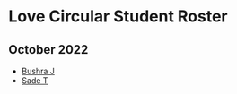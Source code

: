 # Love Circular Student Roster

## October 2022
- [Bushra J](/october2022/bushra-j.md)
- [Sade T](/october2022/sade-t.md)